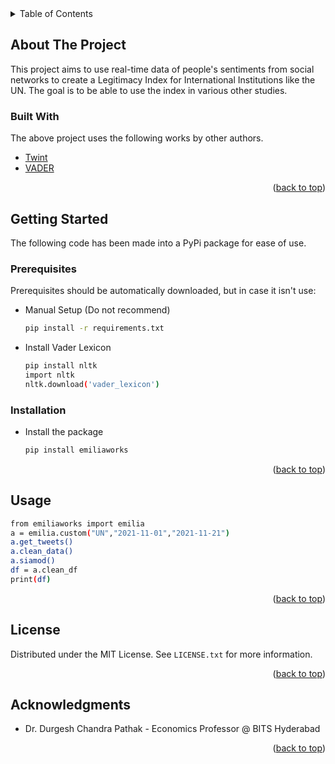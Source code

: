 <!-- TABLE OF CONTENTS -->
<details>
  <summary>Table of Contents</summary>
  <ol>
    <li>
      <a href="#about-the-project">About The Project</a>
      <ul>
        <li><a href="#built-with">Built With</a></li>
      </ul>
    </li>
    <li>
      <a href="#getting-started">Getting Started</a>
      <ul>
        <li><a href="#prerequisites">Prerequisites</a></li>
        <li><a href="#installation">Installation</a></li>
      </ul>
    </li>
    <li><a href="#usage">Usage</a></li>
    <li><a href="#roadmap">Roadmap</a></li>
    <li><a href="#contributing">Contributing</a></li>
    <li><a href="#license">License</a></li>
    <li><a href="#contact">Contact</a></li>
    <li><a href="#acknowledgments">Acknowledgments</a></li>
  </ol>
</details>



<!-- ABOUT THE PROJECT -->
## About The Project

This project aims to use real-time data of people's sentiments from social networks to create a Legitimacy Index for International Institutions like the UN. The goal is to be able to use the index in various other studies.

### Built With
The above project uses the following works by other authors.

* [Twint](https://github.com/twintproject/twint)
* [VADER](https://github.com/cjhutto/vaderSentiment)

<p align="right">(<a href="#top">back to top</a>)</p>



<!-- GETTING STARTED -->
## Getting Started

The following code has been made into a PyPi package for ease of use.

### Prerequisites

Prerequisites should be automatically downloaded, but in case it isn't use:

* Manual Setup (Do not recommend)
  ```sh
  pip install -r requirements.txt
  ```
* Install Vader Lexicon
  ```sh
  pip install nltk
  import nltk
  nltk.download('vader_lexicon')
  ```
### Installation

* Install the package
   ```sh
   pip install emiliaworks
   ```
<p align="right">(<a href="#top">back to top</a>)</p>


<!-- USAGE EXAMPLES -->
## Usage

```sh
from emiliaworks import emilia
a = emilia.custom("UN","2021-11-01","2021-11-21")
a.get_tweets()
a.clean_data()
a.siamod()
df = a.clean_df
print(df)
```
<p align="right">(<a href="#top">back to top</a>)</p>

<!-- LICENSE -->
## License

Distributed under the MIT License. See `LICENSE.txt` for more information.

<p align="right">(<a href="#top">back to top</a>)</p>

<!-- ACKNOWLEDGMENTS -->
## Acknowledgments
* Dr. Durgesh Chandra Pathak - Economics Professor @ BITS Hyderabad
<p align="right">(<a href="#top">back to top</a>)</p>
